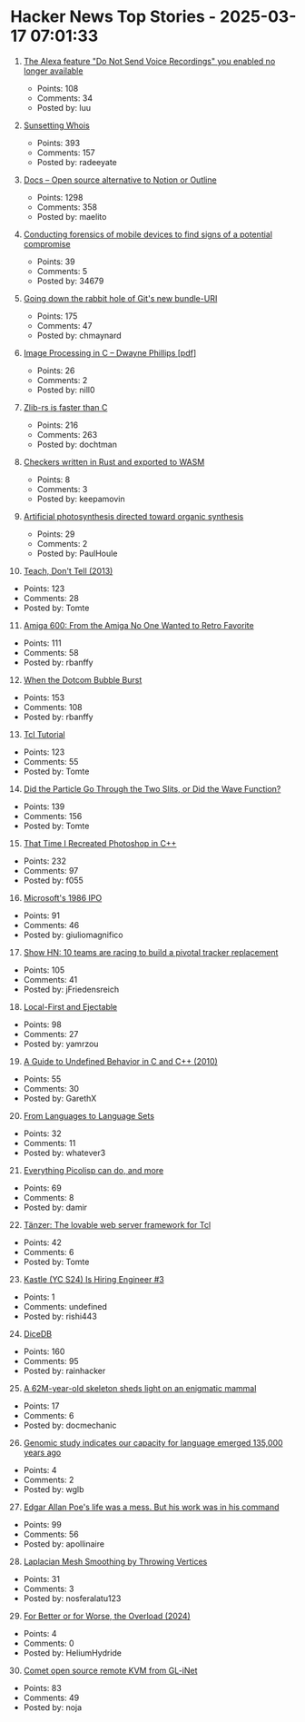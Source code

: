 # Hacker News Top Stories - 2025-03-17 07:01:33

1. [The Alexa feature "Do Not Send Voice Recordings" you enabled no longer available](https://discuss.systems/@dev/114161826926246661)
   - Points: 108
   - Comments: 34
   - Posted by: luu

2. [Sunsetting Whois](https://www.icann.org/en/announcements/details/icann-update-launching-rdap-sunsetting-whois-27-01-2025-en)
   - Points: 393
   - Comments: 157
   - Posted by: radeeyate

3. [Docs – Open source alternative to Notion or Outline](https://github.com/suitenumerique/docs)
   - Points: 1298
   - Comments: 358
   - Posted by: maelito

4. [Conducting forensics of mobile devices to find signs of a potential compromise](https://github.com/mvt-project/mvt)
   - Points: 39
   - Comments: 5
   - Posted by: 34679

5. [Going down the rabbit hole of Git's new bundle-URI](https://blog.gitbutler.com/going-down-the-rabbit-hole-of-gits-new-bundle-uri/)
   - Points: 175
   - Comments: 47
   - Posted by: chmaynard

6. [Image Processing in C – Dwayne Phillips [pdf]](https://homepages.inf.ed.ac.uk/rbf/BOOKS/PHILLIPS/cips2ed.pdf)
   - Points: 26
   - Comments: 2
   - Posted by: nill0

7. [Zlib-rs is faster than C](https://trifectatech.org/blog/zlib-rs-is-faster-than-c/)
   - Points: 216
   - Comments: 263
   - Posted by: dochtman

8. [Checkers written in Rust and exported to WASM](https://kevinalbs.com/checkers/)
   - Points: 8
   - Comments: 3
   - Posted by: keepamovin

9. [Artificial photosynthesis directed toward organic synthesis](https://www.nature.com/articles/s41467-025-56374-z)
   - Points: 29
   - Comments: 2
   - Posted by: PaulHoule

10. [Teach, Don't Tell (2013)](https://stevelosh.com/blog/2013/09/teach-dont-tell/)
   - Points: 123
   - Comments: 28
   - Posted by: Tomte

11. [Amiga 600: From the Amiga No One Wanted to Retro Favorite](https://dfarq.homeip.net/amiga-600-the-amiga-no-one-wanted/)
   - Points: 111
   - Comments: 58
   - Posted by: rbanffy

12. [When the Dotcom Bubble Burst](https://dfarq.homeip.net/when-the-dotcom-bubble-burst/)
   - Points: 153
   - Comments: 108
   - Posted by: rbanffy

13. [Tcl Tutorial](https://www.tcl-lang.org/man/tcl8.5/tutorial/tcltutorial.html)
   - Points: 123
   - Comments: 55
   - Posted by: Tomte

14. [Did the Particle Go Through the Two Slits, or Did the Wave Function?](https://profmattstrassler.com/2025/03/13/did-the-particle-go-through-the-two-slits-or-did-the-wave-function/)
   - Points: 139
   - Comments: 156
   - Posted by: Tomte

15. [That Time I Recreated Photoshop in C++](https://f055.net/technology/that-time-i/that-time-i-recreated-photoshop-in-c/)
   - Points: 232
   - Comments: 97
   - Posted by: f055

16. [Microsoft's 1986 IPO](https://dfarq.homeip.net/microsofts-1986-ipo/)
   - Points: 91
   - Comments: 46
   - Posted by: giuliomagnifico

17. [Show HN: 10 teams are racing to build a pivotal tracker replacement](https://bye-tracker.net)
   - Points: 105
   - Comments: 41
   - Posted by: jFriedensreich

18. [Local-First and Ejectable](https://thymer.com/local-first-ejectable)
   - Points: 98
   - Comments: 27
   - Posted by: yamrzou

19. [A Guide to Undefined Behavior in C and C++ (2010)](https://blog.regehr.org/archives/213)
   - Points: 55
   - Comments: 30
   - Posted by: GarethX

20. [From Languages to Language Sets](https://gist.github.com/xixixao/8e363dbd3663b6729cd5b6d74dbbf9d4)
   - Points: 32
   - Comments: 11
   - Posted by: whatever3

21. [Everything Picolisp can do, and more](https://picolisp.com/wiki/?Documentation)
   - Points: 69
   - Comments: 8
   - Posted by: damir

22. [Tänzer: The lovable web server framework for Tcl](https://tanzer.io/)
   - Points: 42
   - Comments: 6
   - Posted by: Tomte

23. [Kastle (YC S24) Is Hiring Engineer #3](https://www.ycombinator.com/companies/kastle/jobs/XSq5nJT-founding-applied-ai-engineer-at-kastle)
   - Points: 1
   - Comments: undefined
   - Posted by: rishi443

24. [DiceDB](https://dicedb.io/)
   - Points: 160
   - Comments: 95
   - Posted by: rainhacker

25. [A 62M-year-old skeleton sheds light on an enigmatic mammal](https://www.sciencedaily.com/releases/2025/03/250311121514.htm)
   - Points: 17
   - Comments: 6
   - Posted by: docmechanic

26. [Genomic study indicates our capacity for language emerged 135,000 years ago](https://phys.org/news/2025-03-genomic-capacity-language-emerged-years.html)
   - Points: 4
   - Comments: 2
   - Posted by: wglb

27. [Edgar Allan Poe's life was a mess. But his work was in his command](https://www.washingtonpost.com/books/2025/03/13/edgar-allan-poe-biography-kopley-review/)
   - Points: 99
   - Comments: 56
   - Posted by: apollinaire

28. [Laplacian Mesh Smoothing by Throwing Vertices](https://nosferalatu.com/./LaplacianMeshSmoothing.html)
   - Points: 31
   - Comments: 3
   - Posted by: nosferalatu123

29. [For Better or for Worse, the Overload (2024)](https://consteval.ca/2024/07/25/overload/)
   - Points: 4
   - Comments: 0
   - Posted by: HeliumHydride

30. [Comet open source remote KVM from GL-iNet](https://www.gl-inet.com/products/gl-rm1/)
   - Points: 83
   - Comments: 49
   - Posted by: noja

